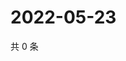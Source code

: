 # 2022-05-23

共 0 条

<!-- BEGIN WEIBO -->
<!-- 最后更新时间 Mon May 23 2022 21:37:12 GMT+0800 (China Standard Time) -->

<!-- END WEIBO -->
